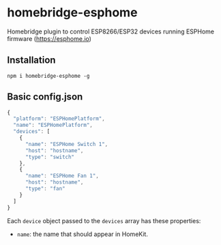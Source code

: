 # homebridge-esphome

Homebridge plugin to control ESP8266/ESP32 devices running ESPHome firmware (https://esphome.io)

## Installation

```
npm i homebridge-esphome -g
```

## Basic config.json

```javascript
{
  "platform": "ESPHomePlatform",
  "name": "ESPHomePlatform",
  "devices": [
    {
      "name": "ESPHome Switch 1",
      "host": "hostname",
      "type": "switch"
    },
    {
      "name": "ESPHome Fan 1",
      "host": "hostname",
      "type": "fan"
    }
  ]
}
```

Each `device` object passed to the `devices` array has these properties:

- `name`: the name that should appear in HomeKit.
